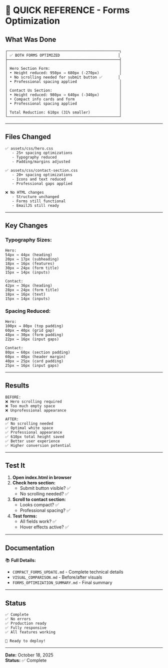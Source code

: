 # 🎯 QUICK REFERENCE - Forms Optimization

## What Was Done

```
┌──────────────────────────────────────────────────┐
│ ✅ BOTH FORMS OPTIMIZED                          │
├──────────────────────────────────────────────────┤
│                                                  │
│ Hero Section Form:                               │
│ • Height reduced: 950px → 680px (-270px)         │
│ • No scrolling needed for submit button ✅       │
│ • Professional spacing applied                   │
│                                                  │
│ Contact Us Section:                              │
│ • Height reduced: 980px → 640px (-340px)         │
│ • Compact info cards and form                    │
│ • Professional spacing applied                   │
│                                                  │
│ Total Reduction: 610px (31% smaller)             │
└──────────────────────────────────────────────────┘
```

---

## Files Changed

```
✅ assets/css/hero.css
   - 25+ spacing optimizations
   - Typography reduced
   - Padding/margins adjusted
   
✅ assets/css/contact-section.css
   - 20+ spacing optimizations
   - Icons and text reduced
   - Professional gaps applied

❌ No HTML changes
   - Structure unchanged
   - Forms still functional
   - EmailJS still ready
```

---

## Key Changes

### Typography Sizes:
```
Hero:
54px → 44px (heading)
20px → 17px (subheading)
18px → 16px (features)
30px → 24px (form title)
15px → 14px (inputs)

Contact:
42px → 36px (heading)
28px → 24px (form title)
18px → 16px (text)
15px → 14px (inputs)
```

### Spacing Reduced:
```
Hero:
100px → 80px (top padding)
60px → 40px (grid gap)
48px → 30px (form padding)
22px → 16px (input gaps)

Contact:
80px → 60px (section padding)
60px → 40px (header margin)
40px → 25px (card padding)
25px → 16px (input gaps)
```

---

## Results

```
BEFORE:
❌ Hero scrolling required
❌ Too much empty space
❌ Unprofessional appearance

AFTER:
✅ No scrolling needed
✅ Optimal white space
✅ Professional appearance
✅ 610px total height saved
✅ Better user experience
✅ Higher conversion potential
```

---

## Test It

1. **Open index.html in browser**
2. **Check hero section:**
   - Submit button visible? ✅
   - No scrolling needed? ✅
3. **Scroll to contact section:**
   - Looks compact? ✅
   - Professional spacing? ✅
4. **Test forms:**
   - All fields work? ✅
   - Hover effects active? ✅

---

## Documentation

📚 **Full Details:**
- `COMPACT_FORMS_UPDATE.md` - Complete technical details
- `VISUAL_COMPARISON.md` - Before/after visuals
- `FORMS_OPTIMIZATION_SUMMARY.md` - Final summary

---

## Status

```
✅ Complete
✅ No errors
✅ Production ready
✅ Fully responsive
✅ All features working

🚀 Ready to deploy!
```

---

**Date:** October 18, 2025  
**Status:** ✅ Complete
